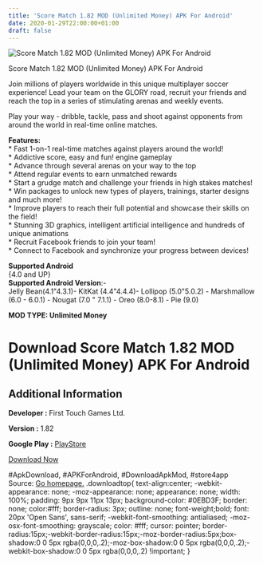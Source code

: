 ```yaml
---
title: 'Score Match 1.82 MOD (Unlimited Money) APK For Android'
date: 2020-01-29T22:00:00+01:00
draft: false
---
```


![Score Match 1.82 MOD (Unlimited Money) APK For Android](https://i1.wp.com/apkhome.net/wp-content/uploads/2020/01/Score-Match-1.82-MOD-Unlimited-Money.png "Score Match 1.82 MOD (Unlimited Money) APK For Android")

  

Score Match 1.82 MOD (Unlimited Money) APK For Android

Join millions of players worldwide in this unique multiplayer soccer experience! Lead your team on the GLORY road, recruit your friends and reach the top in a series of stimulating arenas and weekly events.

Play your way - dribble, tackle, pass and shoot against opponents from around the world in real-time online matches.

**Features:**  
\* Fast 1-on-1 real-time matches against players around the world!  
\* Addictive score, easy and fun! engine gameplay  
\* Advance through several arenas on your way to the top  
\* Attend regular events to earn unmatched rewards  
\* Start a grudge match and challenge your friends in high stakes matches!  
\* Win packages to unlock new types of players, trainings, starter designs and much more!  
\* Improve players to reach their full potential and showcase their skills on the field!  
\* Stunning 3D graphics, intelligent artificial intelligence and hundreds of unique animations  
\* Recruit Facebook friends to join your team!  
\* Connect to Facebook and synchronize your progress between devices!

**Supported Android**  
{4.0 and UP}  
**Supported Android Version**:-  
Jelly Bean(4.1"4.3.1)- KitKat (4.4"4.4.4)- Lollipop (5.0"5.0.2) - Marshmallow (6.0 - 6.0.1) - Nougat (7.0 " 7.1.1) - Oreo (8.0-8.1) - Pie (9.0)

**MOD TYPE: Unlimited Money**

Download Score Match 1.82 MOD (Unlimited Money) APK For Android
===============================================================

Additional Information
----------------------

**Developer :** First Touch Games Ltd.

**Version :** 1.82

**Google Play :** [PlayStore](https://play.google.com/store/apps/details?id=com.firsttouchgames.smp)

  

[Download Now](https://store4app.co/post/score-match-1-82-mod-unlimited-money-apk-for-android_1580327255)

  
#ApkDownload, #APKForAndroid, #DownloadApkMod, #store4app  
Source: [Go homepage.](https://store4app.co/post/score-match-1-82-mod-unlimited-money-apk-for-android_1580327255) .downloadtop{ text-align:center; -webkit-appearance: none; -moz-appearance: none; appearance: none; width: 100%; padding: 9px 9px 11px 13px; background-color: #0EBD3F; border: none; color:#fff; border-radius: 3px; outline: none; font-weight;bold; font: 20px 'Open Sans', sans-serif; -webkit-font-smoothing: antialiased; -moz-osx-font-smoothing: grayscale; color: #fff; cursor: pointer; border-radius:15px;-webkit-border-radius:15px;-moz-border-radius:5px;box-shadow:0 0 5px rgba(0,0,0,.2);-moz-box-shadow:0 0 5px rgba(0,0,0,.2);-webkit-box-shadow:0 0 5px rgba(0,0,0,.2) !important; }